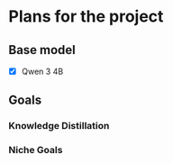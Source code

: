 # Plans for the project

## Base model

- [x] Qwen 3 4B

## Goals

### Knowledge Distillation

### Niche Goals
